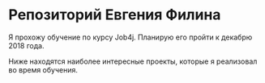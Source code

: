 # Репозиторий Евгения Филина

Я прохожу обучение по курсу Job4j. Планирую его пройти к декабрю 2018 года.

Ниже находятся наиболее интересные проекты, которые я реализовал во время обучения.